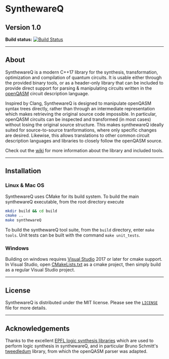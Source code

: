 # SynthewareQ
## Version 1.0

**Build status:**
[![Build Status](https://travis-ci.com/meamy/synthewareQ.svg?token=csCkgudbmX5jejx5vM8V&branch=master)](https://travis-ci.com/meamy/synthewareQ)

---
## About

SynthewareQ is a modern C++17 library for the synthesis, transformation,
optimization and compilation of quantum circuits. It is usable either 
through the provided binary tools, or as a header-only library that can 
be included to provide direct support for parsing & manipulating circuits
written in the [openQASM](https://github.com/Qiskit/openqasm) circuit
description language.

Inspired by Clang, SynthewareQ is designed to manipulate openQASM syntax trees
directly, rather than through an intermediate representation which makes 
retrieving the original source code impossible. In particular, openQASM
circuits can be inspected and transformed (in most cases) without losing the
original source structure. This makes synthewareQ ideally suited for
source-to-source tranformations, where only specific changes are desired.
Likewise, this allows translations to other common circuit description languages
and libraries to closely follow the openQASM source.

Check out the [wiki](https://github.com/meamy/synthewareq/wiki) for
more information about the library and included tools.

---
## Installation

### Linux & Mac OS
SynthewareQ uses CMake for its build system. To build the main synthewareQ
executable, from the root directory execute

  ```bash
  mkdir build && cd build
  cmake ..
  make synthewareQ
  ```

To build the synthewareQ tool suite, from the `build` directory, enter 
`make tools`. Unit tests can be built with the command `make unit_tests`.

### Windows
Building on windows requires [Visual Studio](https://www.visualstudio.com) 2017 
or later for cmake support. In Visual Studio, open
[CMakeLists.txt](https://github.com/meamy/synthewareq/blob/master/CMakeLists.txt)
as a cmake project, then simply build as a regular Visual Studio project.

---
## License
SynthewareQ is distributed under the MIT license. Please see the
[`LICENSE`](https://github.com/meamy/synthewareq/blob/master/LICENSE) file for
more details.

---
## Acknowledgements
Thanks to the excellent [EPFL logic synthesis
libraries](https://github.com/lsils/lstools-showcase) which are used to perform
logic synthesis in synthewareQ, and in particular Bruno Schmitt's
[tweedledum](https://github.com/boschmitt/tweedledum) library, from which the
openQASM parser was adapted.
